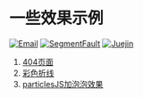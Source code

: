 # 一些效果示例

[![Email](https://img.shields.io/badge/%E9%82%AE%E7%AE%B1-liluoao%40qq.com-orange.svg?style=flat-square)](mailto:liluoao@qq.com)
[![SegmentFault](https://img.shields.io/badge/SegmentFault-李罗奥-brightgreen.svg?style=flat-square)](https://segmentfault.com/u/liluoao)
[![Juejin](https://img.shields.io/badge/掘金-李罗奥-blue.svg?style=flat-square)](https://juejin.im/user/5a19374cf265da4332274600)

1. [404页面](https://liluoao.github.io/html-demo/404.html)
2. [彩色折线](https://liluoao.github.io/html-demo/polyline.html)
3. [particlesJS加泡泡效果](https://liluoao.github.io/html-demo/particlesJS-demo.html)
